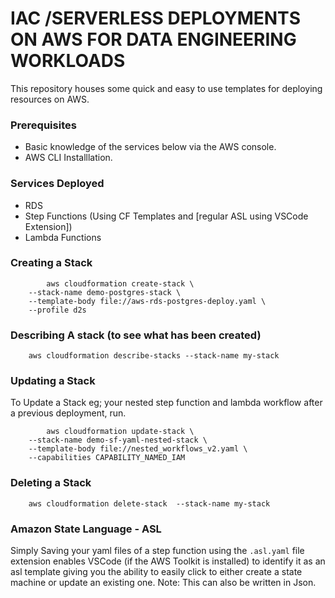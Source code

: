 # IAC /SERVERLESS DEPLOYMENTS ON AWS FOR DATA ENGINEERING WORKLOADS

This repository houses some quick and easy to use templates for deploying resources on AWS.

### Prerequisites

- Basic knowledge of the services below via the AWS console.
- AWS CLI Installlation.


### Services Deployed

- RDS
- Step Functions (Using CF Templates and [regular ASL using VSCode Extension])
- Lambda Functions

### Creating a Stack

            aws cloudformation create-stack \
        --stack-name demo-postgres-stack \
        --template-body file://aws-rds-postgres-deploy.yaml \
        --profile d2s


### Describing A stack (to see what has been created)

        aws cloudformation describe-stacks --stack-name my-stack


### Updating a Stack

To Update a Stack eg; your nested step function and lambda workflow after a previous deployment, run.

            aws cloudformation update-stack \ 
        --stack-name demo-sf-yaml-nested-stack \
        --template-body file://nested_workflows_v2.yaml \
        --capabilities CAPABILITY_NAMED_IAM

### Deleting a Stack

        aws cloudformation delete-stack  --stack-name my-stack


### Amazon State Language - ASL 
Simply Saving your yaml files of a step function using the `.asl.yaml` file extension enables VSCode (if the AWS Toolkit is installed) to identify it as an asl template giving you the ability to easily click to either create a state machine or update an existing one.
Note: This can also be written in Json.
